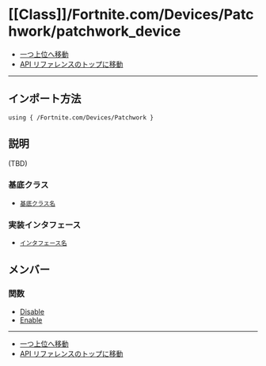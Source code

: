 # [[Class]]/Fortnite.com/Devices/Patchwork/patchwork_device

- [一つ上位へ移動](../main.md)
- [API リファレンスのトップに移動](../../../../main.md)

---

## インポート方法

```verse
using { /Fortnite.com/Devices/Patchwork }
```

## 説明

(TBD)

### 基底クラス

- [`基底クラス名`]()

### 実装インタフェース

- [`インタフェース名`]()

## メンバー

### 関数

- [Disable](./F_Disable/main.md)
- [Enable](./F_Enable/main.md)

---

- [一つ上位へ移動](../main.md)
- [API リファレンスのトップに移動](../../../../main.md)
